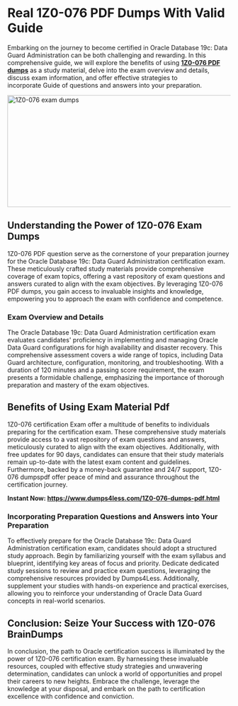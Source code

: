 <h1><strong>Real 1Z0-076 PDF Dumps&nbsp;With Valid Guide</strong></h1>
<p>Embarking on the journey to become certified in Oracle Database 19c: Data Guard Administration can be both challenging and rewarding. In this comprehensive guide, we will explore the benefits of using <a href="https://www.dumps4less.com/1Z0-076-dumps-pdf.html"><strong>1Z0-076 PDF dumps</strong></a> as a study material, delve into the exam overview and details, discuss exam information, and offer effective strategies to incorporate&nbsp;Guide of&nbsp;questions and answers into your preparation.</p>
<p><a href="https://www.dumps4less.com/1Z0-076-dumps-pdf.html"><img src="https://i.ibb.co/X5n2HkL/image.png" alt="1Z0-076 exam dumps" width="760" height="253" /></a></p>
<h2><strong>Understanding the Power of 1Z0-076&nbsp;Exam Dumps</strong></h2>
<p>1Z0-076 PDF&nbsp;question serve as the cornerstone of your preparation journey for the Oracle Database 19c: Data Guard Administration certification exam. These meticulously crafted study materials provide comprehensive coverage of exam topics, offering a vast repository of exam questions and answers curated to align with the exam objectives. By leveraging 1Z0-076 PDF dumps, you gain access to invaluable insights and knowledge, empowering you to approach the exam with confidence and competence.</p>
<h3><strong>Exam Overview and Details</strong></h3>
<p>The Oracle Database 19c: Data Guard Administration certification exam evaluates candidates' proficiency in implementing and managing Oracle Data Guard configurations for high availability and disaster recovery. This comprehensive assessment covers a wide range of topics, including Data Guard architecture, configuration, monitoring, and troubleshooting. With a duration of 120 minutes and a passing score requirement, the exam presents a formidable challenge, emphasizing the importance of thorough preparation and mastery of the exam objectives.</p>
<h2><strong>Benefits of Using Exam Material Pdf<br /></strong></h2>
<p>1Z0-076&nbsp;certification Exam offer a multitude of benefits to individuals preparing for the certification exam. These comprehensive study materials provide access to a vast repository of exam questions and answers, meticulously curated to align with the exam objectives. Additionally, with free updates for 90 days, candidates can ensure that their study materials remain up-to-date with the latest exam content and guidelines. Furthermore, backed by a money-back guarantee and 24/7 support, 1Z0-076 dumpspdf offer peace of mind and assurance throughout the certification journey.</p>
<p><strong>Instant Now: <a href="https://www.dumps4less.com/1Z0-076-dumps-pdf.html">https://www.dumps4less.com/1Z0-076-dumps-pdf.html</a></strong></p>
<h3><strong>Incorporating&nbsp;Preparation Questions and Answers into Your Preparation</strong></h3>
<p>To effectively prepare for the Oracle Database 19c: Data Guard Administration certification exam, candidates should adopt a structured study approach. Begin by familiarizing yourself with the exam syllabus and blueprint, identifying key areas of focus and priority. Dedicate dedicated study sessions to review and practice exam questions, leveraging the comprehensive resources provided by Dumps4Less. Additionally, supplement your studies with hands-on experience and practical exercises, allowing you to reinforce your understanding of Oracle Data Guard concepts in real-world scenarios.</p>
<h2><strong>Conclusion: Seize Your Success with 1Z0-076 BrainDumps</strong></h2>
<p>In conclusion, the path to Oracle certification success is illuminated by the power of 1Z0-076 certification exam. By harnessing these invaluable resources, coupled with effective study strategies and unwavering determination, candidates can unlock a world of opportunities and propel their careers to new heights. Embrace the challenge, leverage the knowledge at your disposal, and embark on the path to certification excellence with confidence and conviction.</p>
